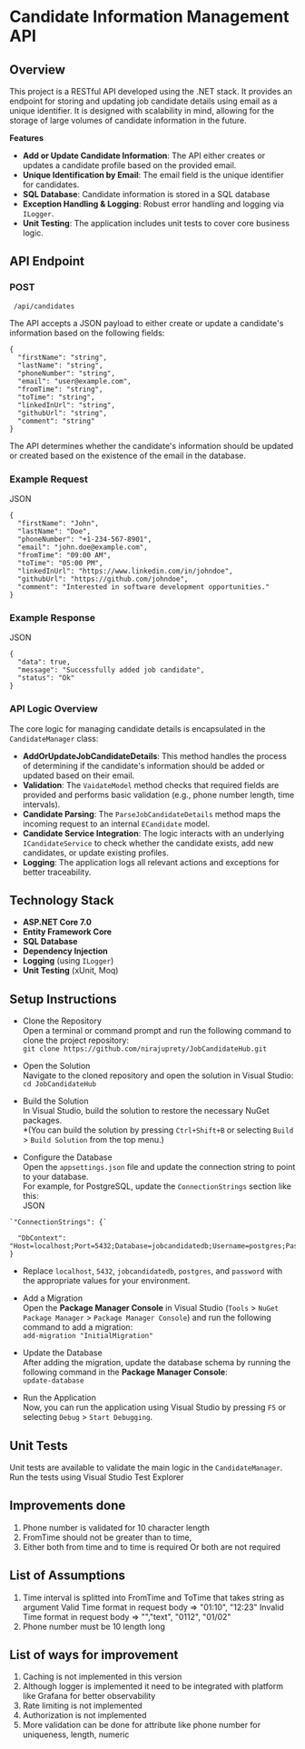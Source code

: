 # Candidate Information Management API
## **Overview**

This project is a RESTful API developed using the .NET stack. It provides an endpoint for storing and updating job candidate details using email as a unique identifier. It is designed with scalability in mind, allowing for the storage of large volumes of candidate information in the future. 

**Features**



* **Add or Update Candidate Information**: The API either creates or updates a candidate profile based on the provided email.
* **Unique Identification by Email**: The email field is the unique identifier for candidates.
* **SQL Database**: Candidate information is stored in a SQL database
* **Exception Handling & Logging**: Robust error handling and logging via `ILogger`.
* **Unit Testing**: The application includes unit tests to cover core business logic.


## **API Endpoint**

### POST
```
 /api/candidates
```


The API accepts a JSON payload to either create or update a candidate's information based on the following fields:
```
{
  "firstName": "string",
  "lastName": "string",
  "phoneNumber": "string",
  "email": "user@example.com",
  "fromTime": "string",
  "toTime": "string",
  "linkedInUrl": "string",
  "githubUrl": "string",
  "comment": "string"
}
```

The API determines whether the candidate's information should be updated or created based on the existence of the email in the database.


### **Example Request**

JSON
```
{
  "firstName": "John",
  "lastName": "Doe",
  "phoneNumber": "+1-234-567-8901",
  "email": "john.doe@example.com",
  "fromTime": "09:00 AM",
  "toTime": "05:00 PM",
  "linkedInUrl": "https://www.linkedin.com/in/johndoe",
  "githubUrl": "https://github.com/johndoe",
  "comment": "Interested in software development opportunities."
}
```



### **Example Response**

JSON
```
{
  "data": true,
  "message": "Successfully added job candidate",
  "status": "Ok"
}
```



### **API Logic Overview**
The core logic for managing candidate details is encapsulated in the `CandidateManager` class:

* **AddOrUpdateJobCandidateDetails**: This method handles the process of determining if the candidate's information should be added or updated based on their email.
* **Validation**: The `VaidateModel` method checks that required fields are provided and performs basic validation (e.g., phone number length, time intervals).
* **Candidate Parsing**: The `ParseJobCandidateDetails` method maps the incoming request to an internal `ECandidate` model.
* **Candidate Service Integration**: The logic interacts with an underlying `ICandidateService` to check whether the candidate exists, add new candidates, or update existing profiles.
* **Logging**: The application logs all relevant actions and exceptions for better traceability.


## **Technology Stack**



* **ASP.NET Core 7.0**
* **Entity Framework Core**
* **SQL Database**
* **Dependency Injection**
* **Logging** (using `ILogger`)
* **Unit Testing** (xUnit, Moq)


## **Setup Instructions**

* Clone the Repository \
Open a terminal or command prompt and run the following command to clone the project repository: \
`git clone https://github.com/nirajuprety/JobCandidateHub.git`

* Open the Solution \
Navigate to the cloned repository and open the solution in Visual Studio: \
`cd JobCandidateHub`

* Build the Solution \
In Visual Studio, build the solution to restore the necessary NuGet packages. \
*(You can build the solution by pressing <code>Ctrl+Shift+B</code> or selecting <code>Build</code> > <code>Build Solution</code> from the top menu.)</em>

*    Configure the Database \
Open the `appsettings.json` file and update the connection string to point to your database. \
For example, for PostgreSQL, update the `ConnectionStrings` section like this: \
JSON
```
`"ConnectionStrings": {`

  "DbContext": "Host=localhost;Port=5432;Database=jobcandidatedb;Username=postgres;Password=password"
}

```



* Replace `localhost`, `5432`, `jobcandidatedb`, `postgres`, and `password` with the appropriate values for your environment.

* Add a Migration \
Open the **Package Manager Console** in Visual Studio (`Tools` > `NuGet Package Manager` > `Package Manager Console`) and run the following command to add a migration: \
`add-migration "InitialMigration"`

* Update the Database \
After adding the migration, update the database schema by running the following command in the **Package Manager Console**: \
`update-database`

* Run the Application \
Now, you can run the application using Visual Studio by pressing `F5` or selecting `Debug` > `Start Debugging`.


## **Unit Tests**

Unit tests are available to validate the main logic in the `CandidateManager`. Run the tests using Visual Studio Test Explorer

## **Improvements done**
1. Phone number is validated for 10 character length
2. FromTime should not be greater than to time,
3. Either both from time and to time is required Or both are not required

## **List of Assumptions**
1. Time interval is splitted into FromTime and ToTime that takes string as argument
   Valid Time format in request body => "01:10", "12:23"
   Invalid Time format in request body => "","text", "0112", "01/02"
2. Phone number must be 10 length long

   


## **List of ways for improvement**
1. Caching is not implemented in this version
2. Although logger is implemented it need to be integrated with platform like Grafana for better observability
3. Rate limiting is not implemented
4. Authorization is not implemented
5. More validation can be done for attribute like phone number for uniqueness, length, numeric

